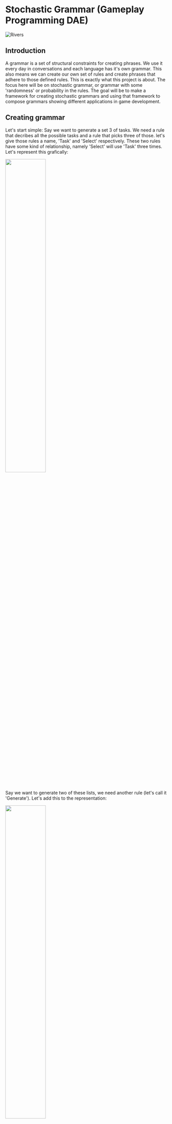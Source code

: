 # Stochastic Grammar (Gameplay Programming DAE)

![Rivers](https://user-images.githubusercontent.com/48439256/213487819-5ea514a6-3048-49b4-852a-a953967aa1ba.gif)

## Introduction
A grammar is a set of structural constraints for creating phrases. We use it every day in conversations and each language has it's own grammar. This also means we can create our own set of rules and create phrases that adhere to those defined rules. This is exactly what this project is about. The focus here will be on stochastic grammar, or grammar with some 'randomness' or probability in the rules. The goal will be to make a framework for creating stochastic grammars and using that framework to compose grammars showing different applications in game development.

## Creating grammar
Let's start simple: Say we want to generate a set 3 of tasks. We need a rule that decribes all the possible tasks and a rule that picks three of those. let's give those rules a name, 'Task' and 'Select' respectively. These two rules have some kind of relationship, namely 'Select' will use 'Task' three times. Let's represent this grafically: 

<img src="https://user-images.githubusercontent.com/48439256/213495374-c4f1c691-be54-4aee-aa73-b58395c6e397.png" width=50% height=50%>

Say we want to generate two of these lists, we need another rule (let's call it 'Generate'). Let's add this to the representation:

<img src="https://user-images.githubusercontent.com/48439256/213496360-2d6c1024-1c2c-45f3-8c10-f683386b7f44.png" width=50% height=50%>

This starts to look a lot like a tree, so that will be how we will structure the grammar! We will have a couple of different types of nodes in our grammar tree that will allow us to define different rules. A phrase will be represented as a vector and when the grammar has to generate a phrase, the grammar tree will be traversed and the nodes will append the correct elements to this phrase vector.

### Leaf node
This node will always be at the end of a branch and contains our payload. In most case, this will be a string but the framework will allow you to add any type as the payload. This allows us to even add a callable object as the payload, which is uses in the Rivers and L-System example. This payload will be added to the phrase vector.

### Sequence node
This node contains a list of other nodes it will execute in order. It will add the result of each of these 'childnodes' to the phrase vector.

### Selector node
This node contains a list of other nodes. It will pick one of these childnodes and add it's result to the phrase vector.

## Allowing for randomness
We now has a framework that supports a basic grammar, but there is almost no probability involved. Only the selector node will pick a random childnode, but right now each childnode has the same chance to be picked. Let's add some weight values to that selector node and introduce some other nodes to allow for more randomness.

### Selector node
Each node will be paired with a weight. The bigger the weight, the more likely it will be picked. Each time a childnode is needed, the weightd of all the childnodes are summed up, and a random number between 0 and this sum is picked. The for each node, it is checked if the weight is bigger than this random number. If this is the case, we've found our childnode! If not, we substract the weight from this random number and keep going.

### Repetition node
This node will repeat another node based on a chance. Every time the childnode is executed, it's result will be added ti the phrase vector.

## Adding recursion
Now all this randomness can lead to phrases that keep generating due to recursion. One node has a chance to call another node, which calls the first node again and so on and so on. To prevent this, I've added a node that supports recursion safely by setting a recursion depth. Once this depth is reached, the node will call a fallback node and that will be added to the phrase vector. For simple grammars, this node isn't really needed, but more complex grammars will have more recursion and will have more chance to reach the end of the stack and cause a stack overflow. This recursion node will also reduce the risk of that happening. 

## Parsing rules as strings
I also added the functionality to the framework to create the rules based on a string instead of adding every node manually. The parser will automatically create the rule from a string. Here's how the parsing works:
* Each string is a single rule
* Leafnodes are also considered rules
  - *If there are not strings, they will need to be added manually!*
* Rules need to be seperated by an operator:
  - sequence: [rule] & [rule]
  -	selector: [weight] [rule] | [weight] [rule]
  -	repetiton: [rule] # [times]
  -	recursion: [fallback rule] -> [normal rule]

## Applications
### L-Systems
I needed a way to confirm if the grammar was working correctly. So I looked for some examples of grammar generated sequences and came across L-Systems. L-Systems are an example of formal grammar and can create self-similar fractals. So I tested out the framwork by creating some grammars that mimic the rules of some L-Systems, in particular the fractal plant. L-Systems use recursion to generate the phrase and the max recursion depth is in this context also called iterations. To visualize the result, each leaf node coincides with a drawing action (a function!), slowly creating the fractal.
Here you can see the influence the recursion depth has on the fractal, which also illustrates why it could also be called iterations.

![LSystemGif](https://user-images.githubusercontent.com/48439256/213525137-a409a690-1b95-47b0-941a-eceb74aab8b8.gif)

### River generation
Now I had this L-System set up, but this does not use a stochastic grammar! So the next step was to add some randomness to it. So I copied over the drawing functions from the L-Systems and wrote my own grammar that uses those functions to generate a random river. I added option for how the rivier should proceed (keep going, turn or split up) and I've given the some weights. Even with such simple grammar, the result is quite good! Here, you can also see the strength of stochastic grammars: Tweaking the weights will give you very different results and you can fine tune them for your application.

![Rivers](https://user-images.githubusercontent.com/48439256/213487819-5ea514a6-3048-49b4-852a-a953967aa1ba.gif)

### Shop generation
Now let's go back to a simple textbased example: let's make a grammar that can generate the contents of a shop. Here you can see the different rule I created for this shop to generate as well as one possible shop create from this grammar:

<img src="https://user-images.githubusercontent.com/48439256/213527104-35272f36-72bd-44ae-ba8b-0c7f12e71891.png" width=50% height=50%>
<img src="https://user-images.githubusercontent.com/48439256/213526915-4a17af65-d2c4-4741-9cf1-7bf9573f83c7.png" width=50% height=50%>

## Conclusion
All in all, grammar can be used for a variety of things, especially in generating things. And stochastic grammar are very powerful here, since it allows for probability to play a role. This results in generating random sequences following structured rules, or, in other word, creating structured randomness! I've dabble with different applications ranging from river generation to creating a shop. This only is a small sample of what is possible: the tree-like structure could allow stochastic grammar to generate behaviour trees, one could generate different styles of enemy behaviour,... .
Still this framework can be expanded:
- The parser could be expanded to allow for nesting rules with parentheses
- The framework could allow grammar to be loaded in from a text file
- New types of nodes could be added, like a node that switches between two rule every time it gets executed
- ...

## References
* This research was based on [this paper](http://www.gameaipro.com/GameAIPro3/GameAIPro3_Chapter36_Stochastic_Grammars_Not_Just_for_Words.pdf) published in Game AI Pro 3.
* [Stochastic Grammar](https://en.wikipedia.org/wiki/Stochastic_grammar)
* [L-Systems](https://en.wikipedia.org/wiki/L-system)
* [Fern fractal](https://www.fractal.garden/l-system/fern-1)
